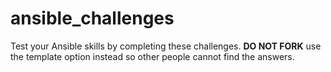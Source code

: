 # ansible_challenges

Test your Ansible skills by completing these challenges. **DO NOT FORK** use the template option instead so other people cannot find the answers.

